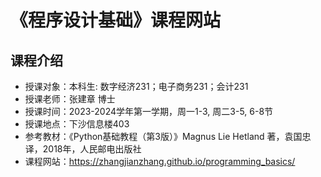 # 《程序设计基础》课程网站


##  课程介绍

- 授课对象：本科生: 数字经济231；电子商务231；会计231
- 授课老师：张建章 博士
- 授课时间：2023-2024学年第一学期，周一1-3, 周二3-5, 6-8节
- 授课地点：下沙信息楼403
- 参考教材：《Python基础教程（第3版）》Magnus Lie Hetland 著，袁国忠 译，2018年，人民邮电出版社
- 课程网站：https://zhangjianzhang.github.io/programming_basics/
